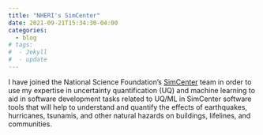 ```yaml
---
title: "NHERI's SimCenter"
date: 2021-09-21T15:34:30-04:00
categories:
  - blog
# tags:
#  - Jekyll
#  - update
---
```



 I have joined the  National Science Foundation’s <a href="https://engineering.jhu.edu/case/news/case-researchers-establish-practices-for-uncertainty-quantification-in-hazards-modeling-through-renewal-of-national-science-foundations-simcenter/" target="_blank">SimCenter</a> team in order to use my expertise in uncertainty quantification (UQ) and machine learning to aid in software development tasks related to UQ/ML in SimCenter software tools that will help to understand and quantify the effects of earthquakes, hurricanes, tsunamis, and other natural hazards on buildings, lifelines, and communities.
